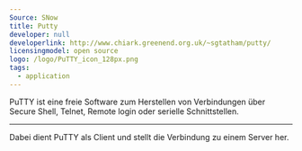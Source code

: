 ```yaml
---
Source: SNow
title: Putty
developer: null
developerlink: http://www.chiark.greenend.org.uk/~sgtatham/putty/
licensingmodel: open source
logo: /logo/PuTTY_icon_128px.png
tags:
  - application
---
```


PuTTY ist eine freie Software zum Herstellen von Verbindungen über Secure Shell, Telnet, Remote login oder serielle Schnittstellen.

---

Dabei dient PuTTY als Client und stellt die Verbindung zu einem Server her.
